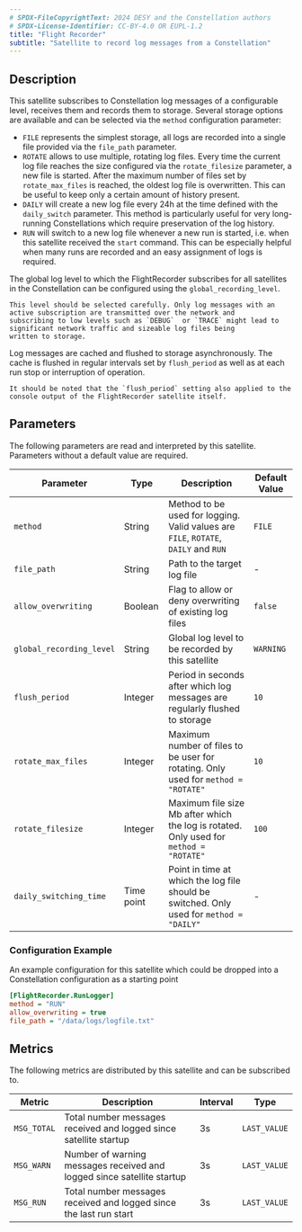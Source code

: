 ```yaml
---
# SPDX-FileCopyrightText: 2024 DESY and the Constellation authors
# SPDX-License-Identifier: CC-BY-4.0 OR EUPL-1.2
title: "Flight Recorder"
subtitle: "Satellite to record log messages from a Constellation"
---
```


## Description

This satellite subscribes to Constellation log messages of a configurable level, receives them and records them to storage.
Several storage options are available and can be selected via the `method` configuration parameter:

* `FILE` represents the simplest storage, all logs are recorded into a single file provided via the `file_path` parameter.
* `ROTATE` allows to use multiple, rotating log files. Every time the current log file reaches the size configured via the
  `rotate_filesize` parameter, a new file is started. After the maximum number of files set by `rotate_max_files` is reached,
  the oldest log file is overwritten. This can be useful to keep only a certain amount of history present.
* `DAILY` will create a new log file every 24h at the time defined with the `daily_switch` parameter. This method is
  particularly useful for very long-running Constellations which require preservation of the log history.
* `RUN` will switch to a new log file whenever a new run is started, i.e. when this satellite received the `start` command.
  This can be especially helpful when many runs are recorded and an easy assignment of logs is required.

The global log level to which the FlightRecorder subscribes for all satellites in the Constellation can be configured using
the `global_recording_level`.

```{caution}
This level should be selected carefully. Only log messages with an active subscription are transmitted over the network and
subscribing to low levels such as `DEBUG`  or `TRACE` might lead to significant network traffic and sizeable log files being
written to storage.
```

Log messages are cached and flushed to storage asynchronously. The cache is flushed in regular intervals set by
`flush_period` as well as at each run stop or interruption of operation.

```{note}
It should be noted that the `flush_period` setting also applied to the console output of the FlightRecorder satellite itself.
```

## Parameters

The following parameters are read and interpreted by this satellite. Parameters without a default value are required.

| Parameter | Type | Description | Default Value |
|-----------|------|-------------|---------------|
| `method` | String | Method to be used for logging. Valid values are `FILE`, `ROTATE`, `DAILY` and `RUN` | `FILE` |
| `file_path` | String | Path to the target log file | - |
| `allow_overwriting` | Boolean | Flag to allow or deny overwriting of existing log files | `false` |
| `global_recording_level` | String | Global log level to be recorded by this satellite | `WARNING` |
| `flush_period` | Integer | Period in seconds after which log messages are regularly flushed to storage | `10` |
| `rotate_max_files` | Integer | Maximum number of files to be user for rotating. Only used for `method = "ROTATE"` | `10` |
| `rotate_filesize` | Integer | Maximum file size Mb after which the log is rotated. Only used for `method = "ROTATE"` | `100` |
| `daily_switching_time` | Time point | Point in time at which the log file should be switched. Only used for `method = "DAILY"` | - |

### Configuration Example

An example configuration for this satellite which could be dropped into a Constellation configuration as a starting point

```ini
[FlightRecorder.RunLogger]
method = "RUN"
allow_overwriting = true
file_path = "/data/logs/logfile.txt"
```

## Metrics

The following metrics are distributed by this satellite and can be subscribed to.

| Metric | Description | Interval | Type |
|--------|-------------|----------|------|
| `MSG_TOTAL` | Total number messages received and logged since satellite startup | 3s | `LAST_VALUE` |
| `MSG_WARN` | Number of warning messages received and logged since satellite startup | 3s | `LAST_VALUE` |
| `MSG_RUN` | Total number messages received and logged since the last run start | 3s | `LAST_VALUE` |
